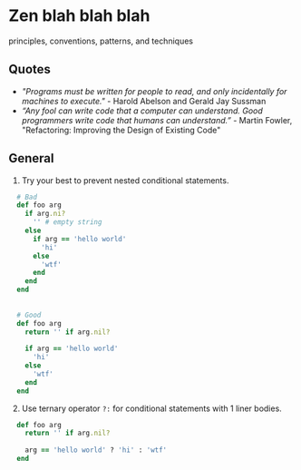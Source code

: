 Zen blah blah blah
=========

principles, conventions, patterns, and techniques

## Quotes

* *"Programs must be written for people to read, and only incidentally for machines to execute."* - Harold Abelson and Gerald Jay Sussman
* *“Any fool can write code that a computer can understand. Good programmers write code that humans can understand.”* - Martin Fowler, "Refactoring: Improving the Design of Existing Code"


## General

1. Try your best to prevent nested conditional statements.

  ```ruby
    # Bad
    def foo arg
      if arg.ni?
        '' # empty string
      else
        if arg == 'hello world'
          'hi'
        else
          'wtf'
        end
      end
    end
    
    
    # Good
    def foo arg
      return '' if arg.nil?
      
      if arg == 'hello world'
        'hi'
      else
        'wtf'
      end
    end
  ```


2. Use ternary operator `?:` for conditional statements with 1 liner bodies.
  
  ```ruby
    def foo arg
      return '' if arg.nil?
      
      arg == 'hello world' ? 'hi' : 'wtf'
    end
  ```
